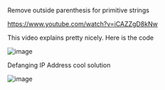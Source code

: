 Remove outside parenthesis for primitive strings

https://www.youtube.com/watch?v=iCAZZgD8kNw

This video explains pretty nicely. Here is the code

![image](https://user-images.githubusercontent.com/64318469/182445953-3af0cd87-90e6-4681-b8da-dc4d885d39dc.png)

Defanging IP Address cool solution 

![image](https://user-images.githubusercontent.com/64318469/183538992-ab39f9b7-b531-4b3d-8b8e-25d1bb5accd0.png)

